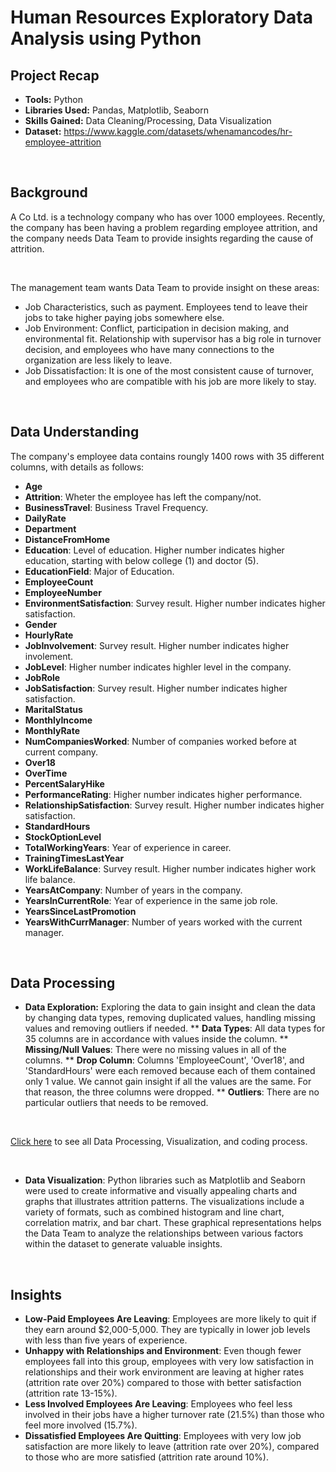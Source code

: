 # Human Resources Exploratory Data Analysis using Python

## Project Recap
* **Tools:** Python
* **Libraries Used:** Pandas, Matplotlib, Seaborn
* **Skills Gained:** Data Cleaning/Processing, Data Visualization
* **Dataset:** https://www.kaggle.com/datasets/whenamancodes/hr-employee-attrition

<br>

## Background
A Co Ltd. is a technology company who has over 1000 employees. Recently, the company has been having a problem regarding employee attrition, and the company needs Data Team to provide insights regarding the cause of attrition. 

<br>

The management team wants Data Team to provide insight on these areas:
* Job Characteristics, such as payment. Employees tend to leave their jobs to take higher paying jobs somewhere else.
* Job Environment: Conflict, participation in decision making, and environmental fit. Relationship with supervisor has a big role in turnover decision, and employees who have many connections to the organization are less likely to leave.
* Job Dissatisfaction: It is one of the most consistent cause of turnover, and employees who are compatible with his job are more likely to stay.

<br>

## Data Understanding
The company's employee data contains roungly 1400 rows with 35 different columns, with details as follows:
* **Age**
* **Attrition**: Wheter the employee has left the company/not.
* **BusinessTravel**: Business Travel Frequency.
* **DailyRate**
* **Department**
* **DistanceFromHome**
* **Education**: Level of education. Higher number indicates higher education, starting with below college (1) and doctor (5).
* **EducationField**: Major of Education.
* **EmployeeCount**
* **EmployeeNumber**
* **EnvironmentSatisfaction**: Survey result. Higher number indicates higher satisfaction.
* **Gender**
* **HourlyRate**
* **JobInvolvement**: Survey result. Higher number indicates higher involement.
* **JobLevel**: Higher number indicates highler level in the company.
* **JobRole**
* **JobSatisfaction**: Survey result. Higher number indicates higher satisfaction.
* **MaritalStatus**
* **MonthlyIncome**
* **MonthlyRate**
* **NumCompaniesWorked**: Number of companies worked before at current company.
* **Over18**
* **OverTime**
* **PercentSalaryHike**
* **PerformanceRating**: Higher number indicates higher performance.
* **RelationshipSatisfaction**: Survey result. Higher number indicates higher satisfaction.
* **StandardHours**
* **StockOptionLevel**
* **TotalWorkingYears**: Year of experience in career.
* **TrainingTimesLastYear**
* **WorkLifeBalance**: Survey result. Higher number indicates higher work life balance.
* **YearsAtCompany**: Number of years in the company.
* **YearsInCurrentRole**: Year of experience in the same job role.
* **YearsSinceLastPromotion**
* **YearsWithCurrManager**: Number of years worked with the current manager.

<br>

## Data Processing
* **Data Exploration:** Exploring the data to gain insight and clean the data by changing data types, removing duplicated values, handling missing values and removing outliers if needed. 
** **Data Types**: All data types for 35 columns are in accordance with values inside the column.
** **Missing/Null Values**: There were no missing values in all of the columns.
** **Drop Column**: Columns 'EmployeeCount', 'Over18', and 'StandardHours' were each removed because each of them contained only 1 value. We cannot gain insight if all the values are the same. For that reason, the three columns were dropped.
** **Outliers**: There are no particular outliers that needs to be removed.

<br>

[Click here](https://github.com/rafifrzd/HR-Data-EDA-Python/blob/main/code/Project_2_Python%20-%20Final.ipynb) to see all Data Processing, Visualization, and coding process. 

<br>

* **Data Visualization**: Python libraries such as Matplotlib and Seaborn were used to create informative and visually appealing charts and graphs that illustrates attrition patterns. The visualizations include a variety of formats, such as combined histogram and line chart, correlation matrix, and bar chart. These graphical representations helps the Data Team to analyze the relationships between various factors within the dataset to generate valuable insights.

<br>

## Insights
* **Low-Paid Employees Are Leaving**: Employees are more likely to quit if they earn around $2,000-5,000. They are typically in lower job levels with less than five years of experience.
* **Unhappy with Relationships and Environment**: Even though fewer employees fall into this group, employees with very low satisfaction in relationships and their work environment are leaving at higher rates (attrition rate over 20%) compared to those with better satisfaction (attrition rate 13-15%).
* **Less Involved Employees Are Leaving**: Employees who feel less involved in their jobs have a higher turnover rate (21.5%) than those who feel more involved (15.7%).
* **Dissatisfied Employees Are Quitting**: Employees with very low job satisfaction are more likely to leave (attrition rate over 20%), compared to those who are more satisfied (attrition rate around 10%).




















